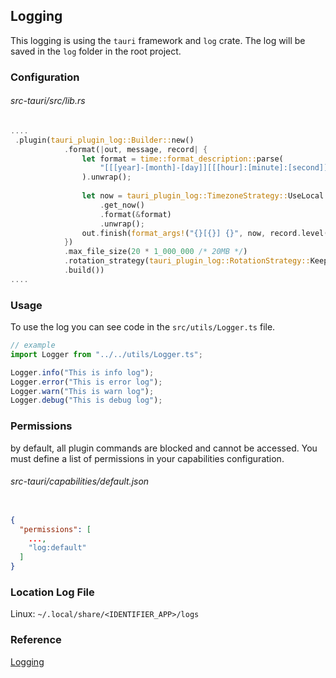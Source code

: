 ## Logging
This logging is using the `tauri` framework and `log` crate. The log will be saved in the `log` folder in the root project.

### Configuration

###### src-tauri/src/lib.rs

```rust
....
 .plugin(tauri_plugin_log::Builder::new()
            .format(|out, message, record| {
                let format = time::format_description::parse(
                    "[[[year]-[month]-[day]][[[hour]:[minute]:[second]]",
                ).unwrap();
                
                let now = tauri_plugin_log::TimezoneStrategy::UseLocal
                    .get_now()
                    .format(&format)
                    .unwrap();
                out.finish(format_args!("{}[{}] {}", now, record.level(), message))
            })
            .max_file_size(20 * 1_000_000 /* 20MB */)
            .rotation_strategy(tauri_plugin_log::RotationStrategy::KeepOne)
            .build())
....
```


### Usage

To use the log you can see code in the `src/utils/Logger.ts` file.

```typescript
// example
import Logger from "../../utils/Logger.ts";

Logger.info("This is info log");
Logger.error("This is error log");
Logger.warn("This is warn log");
Logger.debug("This is debug log");

```

### Permissions
by default, all plugin commands are blocked and cannot be accessed. You must define a list of permissions in your capabilities configuration.

###### src-tauri/capabilities/default.json
``` json

{
  "permissions": [
    ...,
    "log:default"
  ]
}
```

### Location Log File

Linux: `~/.local/share/<IDENTIFIER_APP>/logs`



### Reference
[Logging](https://v2.tauri.app/plugin/logging/)
